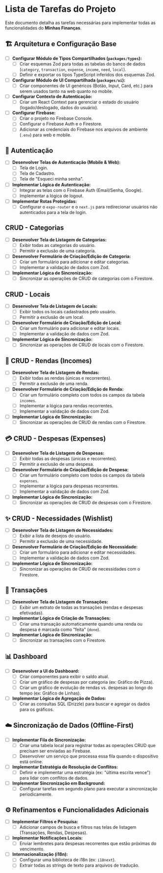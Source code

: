 # Lista de Tarefas do Projeto

Este documento detalha as tarefas necessárias para implementar todas as funcionalidades do **Minhas Finanças**.

## 🏗️ Arquitetura e Configuração Base

-   [ ] **Configurar Módulo de Tipos Compartilhados (`packages/types`):**
    -   [ ] Criar esquemas Zod para todas as tabelas do banco de dados (`category`, `transaction`, `expense`, `income`, `need`, `local`).
    -   [ ] Definir e exportar os tipos TypeScript inferidos dos esquemas Zod.
-   [ ] **Configurar Módulo de UI Compartilhada (`packages/ui`):**
    -   [ ] Criar componentes de UI genéricos (Botão, Input, Card, etc.) para serem usados tanto na web quanto no mobile.
-   [ ] **Configurar Contexto de Autenticação:**
    -   [ ] Criar um React Context para gerenciar o estado do usuário (logado/deslogado, dados do usuário).
-   [ ] **Configurar Firebase:**
    -   [ ] Criar o projeto no Firebase Console.
    -   [ ] Configurar o Firebase Auth e o Firestore.
    -   [ ] Adicionar as credenciais do Firebase nos arquivos de ambiente (`.env`) para web e mobile.

## 🔐 Autenticação

-   [ ] **Desenvolver Telas de Autenticação (Mobile & Web):**
    -   [ ] Tela de Login.
    -   [ ] Tela de Cadastro.
    -   [ ] Tela de "Esqueci minha senha".
-   [ ] **Implementar Lógica de Autenticação:**
    -   [ ] Integrar as telas com o Firebase Auth (Email/Senha, Google).
    -   [ ] Implementar a lógica de logout.
-   [ ] **Implementar Rotas Protegidas:**
    -   [ ] Configurar o `expo-router` e o `next.js` para redirecionar usuários não autenticados para a tela de login.

##  CRUD - Categorias

-   [ ] **Desenvolver Tela de Listagem de Categorias:**
    -   [ ] Exibir todas as categorias do usuário.
    -   [ ] Permitir a exclusão de uma categoria.
-   [ ] **Desenvolver Formulário de Criação/Edição de Categoria:**
    -   [ ] Criar um formulário para adicionar e editar categorias.
    -   [ ] Implementar a validação de dados com Zod.
-   [ ] **Implementar Lógica de Sincronização:**
    -   [ ] Sincronizar as operações de CRUD de categorias com o Firestore.

##  CRUD - Locais

-   [ ] **Desenvolver Tela de Listagem de Locais:**
    -   [ ] Exibir todos os locais cadastrados pelo usuário.
    -   [ ] Permitir a exclusão de um local.
-   [ ] **Desenvolver Formulário de Criação/Edição de Local:**
    -   [ ] Criar um formulário para adicionar e editar locais.
    -   [ ] Implementar a validação de dados com Zod.
-   [ ] **Implementar Lógica de Sincronização:**
    -   [ ] Sincronizar as operações de CRUD de locais com o Firestore.

## 💸 CRUD - Rendas (Incomes)

-   [ ] **Desenvolver Tela de Listagem de Rendas:**
    -   [ ] Exibir todas as rendas (únicas e recorrentes).
    -   [ ] Permitir a exclusão de uma renda.
-   [ ] **Desenvolver Formulário de Criação/Edição de Renda:**
    -   [ ] Criar um formulário completo com todos os campos da tabela `incomes`.
    -   [ ] Implementar a lógica para rendas recorrentes.
    -   [ ] Implementar a validação de dados com Zod.
-   [ ] **Implementar Lógica de Sincronização:**
    -   [ ] Sincronizar as operações de CRUD de rendas com o Firestore.

## 💳 CRUD - Despesas (Expenses)

-   [ ] **Desenvolver Tela de Listagem de Despesas:**
    -   [ ] Exibir todas as despesas (únicas e recorrentes).
    -   [ ] Permitir a exclusão de uma despesa.
-   [ ] **Desenvolver Formulário de Criação/Edição de Despesa:**
    -   [ ] Criar um formulário completo com todos os campos da tabela `expenses`.
    -   [ ] Implementar a lógica para despesas recorrentes.
    -   [ ] Implementar a validação de dados com Zod.
-   [ ] **Implementar Lógica de Sincronização:**
    -   [ ] Sincronizar as operações de CRUD de despesas com o Firestore.

## ✨ CRUD - Necessidades (Wishlist)

-   [ ] **Desenvolver Tela de Listagem de Necessidades:**
    -   [ ] Exibir a lista de desejos do usuário.
    -   [ ] Permitir a exclusão de uma necessidade.
-   [ ] **Desenvolver Formulário de Criação/Edição de Necessidade:**
    -   [ ] Criar um formulário para adicionar e editar necessidades.
    -   [ ] Implementar a validação de dados com Zod.
-   [ ] **Implementar Lógica de Sincronização:**
    -   [ ] Sincronizar as operações de CRUD de necessidades com o Firestore.

## 🔄 Transações

-   [ ] **Desenvolver Tela de Listagem de Transações:**
    -   [ ] Exibir um extrato de todas as transações (rendas e despesas efetivadas).
-   [ ] **Implementar Lógica de Criação de Transações:**
    -   [ ] Criar uma transação automaticamente quando uma renda ou despesa é marcada como "feita" (`done`).
-   [ ] **Implementar Lógica de Sincronização:**
    -   [ ] Sincronizar as transações com o Firestore.

## 📊 Dashboard

-   [ ] **Desenvolver a UI do Dashboard:**
    -   [ ] Criar componentes para exibir o saldo atual.
    -   [ ] Criar um gráfico de despesas por categoria (ex: Gráfico de Pizza).
    -   [ ] Criar um gráfico de evolução de rendas vs. despesas ao longo do tempo (ex: Gráfico de Linhas).
-   [ ] **Implementar Lógica de Agregação de Dados:**
    -   [ ] Criar as consultas SQL (Drizzle) para buscar e agregar os dados para os gráficos.

## ☁️ Sincronização de Dados (Offline-First)

-   [ ] **Implementar Fila de Sincronização:**
    -   [ ] Criar uma tabela local para registrar todas as operações CRUD que precisam ser enviadas ao Firebase.
    -   [ ] Desenvolver um serviço que processa essa fila quando o dispositivo está online.
-   [ ] **Implementar Estratégia de Resolução de Conflitos:**
    -   [ ] Definir e implementar uma estratégia (ex: "última escrita vence") para lidar com conflitos de dados.
-   [ ] **Implementar Sincronização em Background:**
    -   [ ] Configurar tarefas em segundo plano para executar a sincronização periodicamente.

## ⚙️ Refinamentos e Funcionalidades Adicionais

-   [ ] **Implementar Filtros e Pesquisa:**
    -   [ ] Adicionar campos de busca e filtros nas telas de listagem (Transações, Rendas, Despesas).
-   [ ] **Implementar Notificações Locais:**
    -   [ ] Enviar lembretes para despesas recorrentes que estão próximas do vencimento.
-   [ ] **Internacionalização (i18n):**
    -   [ ] Configurar uma biblioteca de i18n (ex: `i18next`).
    -   [ ] Extrair todas as strings de texto para arquivos de tradução.

